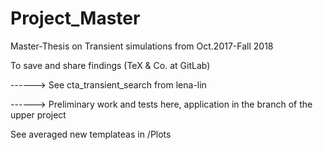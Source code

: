 # Project_Master
Master-Thesis on Transient simulations from Oct.2017-Fall 2018

To save and share findings (TeX & Co. at GitLab)

------> See cta_transient_search from lena-lin 

------> Preliminary work and tests here, application in the branch of the upper project

See averaged new templateas in /Plots 
